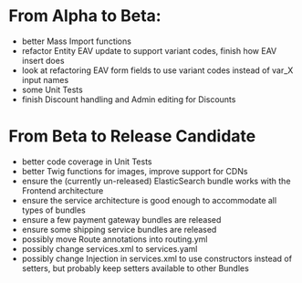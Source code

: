 # From Alpha to Beta:

* better Mass Import functions
* refactor Entity EAV update to support variant codes, finish how EAV insert does
* look at refactoring EAV form fields to use variant codes instead of var_X input names
* some Unit Tests
* finish Discount handling and Admin editing for Discounts

# From Beta to Release Candidate

* better code coverage in Unit Tests
* better Twig functions for images, improve support for CDNs
* ensure the (currently un-released) ElasticSearch bundle works with the Frontend architecture
* ensure the service architecture is good enough to accommodate all types of bundles
* ensure a few payment gateway bundles are released
* ensure some shipping service bundles are released
* possibly move Route annotations into routing.yml
* possibly change services.xml to services.yaml
* possibly change Injection in services.xml to use constructors instead of setters, but probably keep setters available to other Bundles
